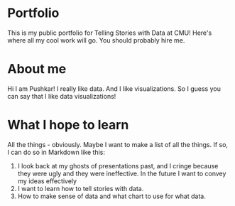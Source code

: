 # Portfolio
This is my public portfolio for Telling Stories with Data at CMU!  Here's where all my cool work will go.  You should probably hire me. 

# About me
Hi I am Pushkar!  I really like data.  And I like visualizations.  So I guess you can say that I like data visualizations!

# What I hope to learn
All the things - obviously. Maybe I want to make a list of all the things.  If so, I can do so in Markdown like this: 

1. I look back at my ghosts of presentations past, and I cringe because they were ugly and they were ineffective. In the future I want to convey my ideas effectively
2. I want to learn how to tell stories with data.
3. How to make sense of data and what chart to use for what data.
